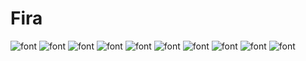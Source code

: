 Fira
====

![font](https://raw.githubusercontent.com/slagovskiy/fonts/master/monospace/fira/preview/fira01.png)
![font](https://raw.githubusercontent.com/slagovskiy/fonts/master/monospace/fira/preview/fira02.png)
![font](https://raw.githubusercontent.com/slagovskiy/fonts/master/monospace/fira/preview/fira03.png)
![font](https://raw.githubusercontent.com/slagovskiy/fonts/master/monospace/fira/preview/fira04.png)
![font](https://raw.githubusercontent.com/slagovskiy/fonts/master/monospace/fira/preview/fira05.png)
![font](https://raw.githubusercontent.com/slagovskiy/fonts/master/monospace/fira/preview/fira06.png)
![font](https://raw.githubusercontent.com/slagovskiy/fonts/master/monospace/fira/preview/fira07.png)
![font](https://raw.githubusercontent.com/slagovskiy/fonts/master/monospace/fira/preview/fira08.png)
![font](https://raw.githubusercontent.com/slagovskiy/fonts/master/monospace/fira/preview/fira09.png)
![font](https://raw.githubusercontent.com/slagovskiy/fonts/master/monospace/fira/preview/fira10.png)
